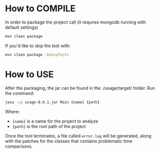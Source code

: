 # How to COMPILE
In order to package the project call (it requires mongodb running with default settings)
```bash
mvn clean package
```

If you'd like to skip the test with:
```bash
mvn clean package -DskipTests
```

# How to USE
After the packaging, the jar can be found in the ./usage/target/ folder. Run the command:
```bash
java -cp usage-0.6.1.jar Main {name} {path}
```
Where:
 * `{name}` is a name for the project to analyze
 * `{path}` is the root path of the project
 
 Once the tool terminates, a file called `error.log` will be generated, along with the patches for the classes that contains problematic time comparisons.